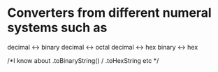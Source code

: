 # Converters from different numeral systems such as

decimal <-> binary
decimal <-> octal
decimal <-> hex
binary <-> hex

/*I know about .toBinaryString() / .toHexString etc */
